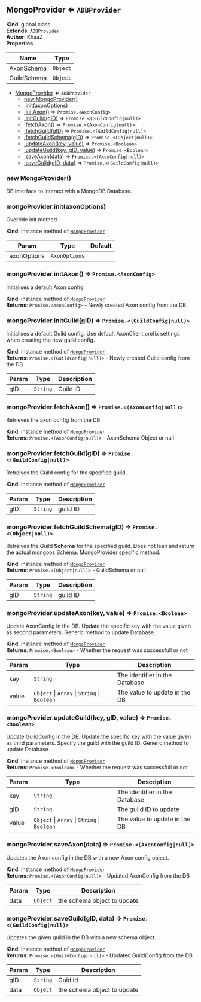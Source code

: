 <a name="MongoProvider"></a>

## MongoProvider ⇐ <code>ADBProvider</code>
**Kind**: global class  
**Extends**: <code>ADBProvider</code>  
**Author**: KhaaZ  
**Properties**

| Name | Type |
| --- | --- |
| AxonSchema | <code>Object</code> | 
| GuildSchema | <code>Object</code> | 


* [MongoProvider](#MongoProvider) ⇐ <code>ADBProvider</code>
    * [new MongoProvider()](#new_MongoProvider_new)
    * [.init(axonOptions)](#MongoProvider+init)
    * [.initAxon()](#MongoProvider+initAxon) ⇒ <code>Promise.&lt;AxonConfig&gt;</code>
    * [.initGuild(gID)](#MongoProvider+initGuild) ⇒ <code>Promise.&lt;(GuildConfig\|null)&gt;</code>
    * [.fetchAxon()](#MongoProvider+fetchAxon) ⇒ <code>Promise.&lt;(AxonConfig\|null)&gt;</code>
    * [.fetchGuild(gID)](#MongoProvider+fetchGuild) ⇒ <code>Promise.&lt;(GuildConfig\|null)&gt;</code>
    * [.fetchGuildSchema(gID)](#MongoProvider+fetchGuildSchema) ⇒ <code>Promise.&lt;(Object\|null)&gt;</code>
    * [.updateAxon(key, value)](#MongoProvider+updateAxon) ⇒ <code>Promise.&lt;Boolean&gt;</code>
    * [.updateGuild(key, gID, value)](#MongoProvider+updateGuild) ⇒ <code>Promise.&lt;Boolean&gt;</code>
    * [.saveAxon(data)](#MongoProvider+saveAxon) ⇒ <code>Promise.&lt;(AxonConfig\|null)&gt;</code>
    * [.saveGuild(gID, data)](#MongoProvider+saveGuild) ⇒ <code>Promise.&lt;(GuildConfig\|null)&gt;</code>

<a name="new_MongoProvider_new"></a>

### new MongoProvider()
DB interface to interact with a MongoDB Database.

<a name="MongoProvider+init"></a>

### mongoProvider.init(axonOptions)
Override init method.

**Kind**: instance method of [<code>MongoProvider</code>](#MongoProvider)  

| Param | Type | Default |
| --- | --- | --- |
| axonOptions | <code>AxonOptions</code> | <code></code> | 

<a name="MongoProvider+initAxon"></a>

### mongoProvider.initAxon() ⇒ <code>Promise.&lt;AxonConfig&gt;</code>
Initialises a default Axon config.

**Kind**: instance method of [<code>MongoProvider</code>](#MongoProvider)  
**Returns**: <code>Promise.&lt;AxonConfig&gt;</code> - Newly created Axon config from the DB  
<a name="MongoProvider+initGuild"></a>

### mongoProvider.initGuild(gID) ⇒ <code>Promise.&lt;(GuildConfig\|null)&gt;</code>
Initialises a default Guild config.
Use default AxonClient prefix settings when creating the new guild config.

**Kind**: instance method of [<code>MongoProvider</code>](#MongoProvider)  
**Returns**: <code>Promise.&lt;(GuildConfig\|null)&gt;</code> - Newly created Guild config from the DB  

| Param | Type | Description |
| --- | --- | --- |
| gID | <code>String</code> | Guild ID |

<a name="MongoProvider+fetchAxon"></a>

### mongoProvider.fetchAxon() ⇒ <code>Promise.&lt;(AxonConfig\|null)&gt;</code>
Retrieves the axon config from the DB

**Kind**: instance method of [<code>MongoProvider</code>](#MongoProvider)  
**Returns**: <code>Promise.&lt;(AxonConfig\|null)&gt;</code> - AxonSchema Object or null  
<a name="MongoProvider+fetchGuild"></a>

### mongoProvider.fetchGuild(gID) ⇒ <code>Promise.&lt;(GuildConfig\|null)&gt;</code>
Retreives the Guild config for the specified guild.

**Kind**: instance method of [<code>MongoProvider</code>](#MongoProvider)  

| Param | Type | Description |
| --- | --- | --- |
| gID | <code>String</code> | guild ID |

<a name="MongoProvider+fetchGuildSchema"></a>

### mongoProvider.fetchGuildSchema(gID) ⇒ <code>Promise.&lt;(Object\|null)&gt;</code>
Retreives the Guild **Schema** for the specified guild.
Does not lean and return the actual mongoos Schema.
MongoProvider specific method.

**Kind**: instance method of [<code>MongoProvider</code>](#MongoProvider)  
**Returns**: <code>Promise.&lt;(Object\|null)&gt;</code> - GuildSchema or null  

| Param | Type | Description |
| --- | --- | --- |
| gID | <code>String</code> | guild ID |

<a name="MongoProvider+updateAxon"></a>

### mongoProvider.updateAxon(key, value) ⇒ <code>Promise.&lt;Boolean&gt;</code>
Update AxonConfig in the DB.
Update the specific key with the value given as second parameters.
Generic method to update Database.

**Kind**: instance method of [<code>MongoProvider</code>](#MongoProvider)  
**Returns**: <code>Promise.&lt;Boolean&gt;</code> - Whether the request was successfull or not  

| Param | Type | Description |
| --- | --- | --- |
| key | <code>String</code> | The identifier in the Database |
| value | <code>Object</code> \| <code>Array</code> \| <code>String</code> \| <code>Boolean</code> | The value to update in the DB |

<a name="MongoProvider+updateGuild"></a>

### mongoProvider.updateGuild(key, gID, value) ⇒ <code>Promise.&lt;Boolean&gt;</code>
Update GuildConfig in the DB.
Update the specific key with the value given as third parameters.
Specify the guild with the guild ID.
Generic method to update Database.

**Kind**: instance method of [<code>MongoProvider</code>](#MongoProvider)  
**Returns**: <code>Promise.&lt;Boolean&gt;</code> - Whether the request was successfull or not  

| Param | Type | Description |
| --- | --- | --- |
| key | <code>String</code> | The identifier in the Database |
| gID | <code>String</code> | The guild ID to update |
| value | <code>Object</code> \| <code>Array</code> \| <code>String</code> \| <code>Boolean</code> | The value to update in the DB |

<a name="MongoProvider+saveAxon"></a>

### mongoProvider.saveAxon(data) ⇒ <code>Promise.&lt;(AxonConfig\|null)&gt;</code>
Updates the Axon config in the DB with a new Axon config object.

**Kind**: instance method of [<code>MongoProvider</code>](#MongoProvider)  
**Returns**: <code>Promise.&lt;(AxonConfig\|null)&gt;</code> - Updated AxonConfig from the DB  

| Param | Type | Description |
| --- | --- | --- |
| data | <code>Object</code> | the schema object to update |

<a name="MongoProvider+saveGuild"></a>

### mongoProvider.saveGuild(gID, data) ⇒ <code>Promise.&lt;(GuildConfig\|null)&gt;</code>
Updates the given guild in the DB with a new schema object.

**Kind**: instance method of [<code>MongoProvider</code>](#MongoProvider)  
**Returns**: <code>Promise.&lt;(GuildConfig\|null)&gt;</code> - Updated GuildConfig from the DB  

| Param | Type | Description |
| --- | --- | --- |
| gID | <code>String</code> | Guid id |
| data | <code>Object</code> | the schema object to update |

